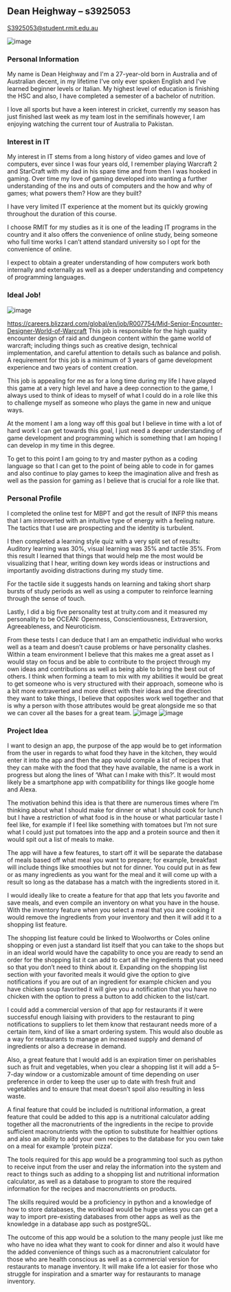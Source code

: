 ## Dean Heighway – s3925053                                                                                                                      
S3925053@student.rmit.edu.au 




![image](https://user-images.githubusercontent.com/101151795/159156605-9b8e28ec-7229-4c8b-bcaf-9d57271d6694.png)

### Personal Information
My name is Dean Heighway and I'm a 27-year-old born in Australia and of Australian decent, in my lifetime I’ve only ever spoken English and I’ve learned beginner levels or Italian. My highest level of education is finishing the HSC and also, I have completed a semester of a bachelor of nutrition. 

I love all sports but have a keen interest in cricket, currently my season has just finished last week as my team lost in the semifinals however, I am enjoying watching the current tour of Australia to Pakistan. 

### Interest in IT
My interest in IT stems from a long history of video games and love of computers, ever since I was four years old, I remember playing Warcraft 2 and StarCraft with my dad in his spare time and from then I was hooked in gaming. Over time my love of gaming developed into wanting a further understanding of the ins and outs of computers and the how and why of games; what powers them? How are they built? 

I have very limited IT experience at the moment but its quickly growing throughout the duration of this course. 

I choose RMIT for my studies as it is one of the leading IT programs in the country and it also offers the convenience of online study, being someone who full time works I can’t attend standard university so I opt for the convenience of online.  

I expect to obtain a greater understanding of how computers work both internally and externally as well as a deeper understanding and competency of programming languages. 

### Ideal Job!
![image](https://user-images.githubusercontent.com/101151795/159156291-67aa9bc4-ab2f-44c2-8076-df58b7f78da7.png)

https://careers.blizzard.com/global/en/job/R007754/Mid-Senior-Encounter-Designer-World-of-Warcraft 
This job is responsible for the high quality encounter design of raid and dungeon content within the game world of warcraft; including things such as creative design, technical implementation, and careful attention to details such as balance and polish.  A requirement for this job is a minimum of 3 years of game development experience and two years of content creation. 

This job is appealing for me as for a long time during my life I have played this game at a very high level and have a deep connection to the game, I always used to think of ideas to myself of what I could do in a role like this to challenge myself as someone who plays the game in new and unique ways. 

 

At the moment I am a long way off this goal but I believe in time with a lot of hard work I can get towards this goal, I just need a deeper understanding of game development and programming which is something that I am hoping I can develop in my time in this degree. 

 

To get to this point I am going to try and master python as a coding language so that I can get to the point of being able to code in for games and also continue to play games to keep the imagination alive and fresh as well as the passion for gaming as I believe that is crucial for a role like that. 

 ### Personal Profile
 I completed the online test for MBPT and got the result of INFP this means that I am introverted with an intuitive type of energy with a feeling nature. The tactics that I use are prospecting and the identity is turbulent. 

I then completed a learning style quiz with a very split set of results: Auditory learning was 30%, visual learning was 35% and tactile 35%. From this result I learned that things that would help me the most would be visualizing that I hear, writing down key words ideas or instructions and importantly avoiding distractions during my study time. 

For the tactile side it suggests hands on learning and taking short sharp bursts of study periods as well as using a computer to reinforce learning through the sense of touch. 

Lastly, I did a big five personality test at truity.com and it measured my personality to be OCEAN: Openness, Conscientiousness, Extraversion, Agreeableness, and Neuroticism. 

From these tests I can deduce that I am an empathetic individual who works well as a team and doesn’t cause problems or have personality clashes. Within a team environment I believe that this makes me a great asset as I would stay on focus and be able to contribute to the project through my own ideas and contributions as well as being able to bring the best out of others. I think when forming a team to mix with my abilities it would be great to get someone who is very structured with their approach, someone who is a bit more extraverted and more direct with their ideas and the direction they want to take things, I believe that opposites work well together and that is why a person with those attributes would be great alongside me so that we can cover all the bases for a great team. 
![image](https://user-images.githubusercontent.com/101151795/159156279-1bc5d1c2-6774-48b7-b959-fe5130c1a125.png)
![image](https://user-images.githubusercontent.com/101151795/159156326-a7de3b16-5231-4784-a14e-e9c4a1d6f899.png)


### Project Idea
I want to design an app, the purpose of the app would be to get information from the user in regards to what food they have in the kitchen, they would enter it into the app and then the app would compile a list of recipes that they can make with the food that they have available, the name is a work in progress but along the lines of ‘What can I make with this?’. It would most likely be a smartphone app with compatibility for things like google home and Alexa. 

The motivation behind this idea is that there are numerous times where I’m thinking about what I should make for dinner or what I should cook for lunch but I have a restriction of what food is in the house or what particular taste I feel like, for example if I feel like something with tomatoes but I’m not sure what I could just put tomatoes into the app and a protein source and then it would spit out a list of meals to make. 

The app will have a few features, to start off it will be separate the database of meals based off what meal you want to prepare; for example, breakfast will include things like smoothies but not for dinner. You could put in as few or as many ingredients as you want for the meal and it will come up with a result so long as the database has a match with the ingredients stored in it. 

I would ideally like to create a feature for that app that lets you favorite and save meals, and even compile an inventory on what you have in the house. With the inventory feature when you select a meal that you are cooking it would remove the ingredients from your inventory and then it will add it to a shopping list feature. 

The shopping list feature could be linked to Woolworths or Coles online shopping or even just a standard list itself that you can take to the shops but in an ideal world would have the capability to once you are ready to send an order for the shopping list it can add to cart all the ingredients that you need so that you don’t need to think about it. Expanding on the shopping list section with your favorited meals it would give the option to give notifications if you are out of an ingredient for example chicken and you have chicken soup favorited it will give you a notification that you have no chicken with the option to press a button to add chicken to the list/cart. 

I could add a commercial version of that app for restaurants if it were successful enough liaising with providers to the restaurant to ping notifications to suppliers to let them know that restaurant needs more of a certain item, kind of like a smart ordering system. This would also double as a way for restaurants to manage an increased supply and demand of ingredients or also a decrease in demand.  

Also, a great feature that I would add is an expiration timer on perishables such as fruit and vegetables, when you clear a shopping list it will add a 5–7-day window or a customizable amount of time depending on user preference in order to keep the user up to date with fresh fruit and vegetables and to ensure that meat doesn’t spoil also resulting in less waste. 

A final feature that could be included is nutritional information, a great feature that could be added to this app is a nutritional calculator adding together all the macronutrients of the ingredients in the recipe to provide sufficient macronutrients with the option to substitute for healthier options and also an ability to add your own recipes to the database for you own take on a meal for example ‘protein pizza’. 

The tools required for this app would be a programming tool such as python to receive input from the user and relay the information into the system and react to things such as adding to a shopping list and nutritional information calculator, as well as a database to program to store the required information for the recipes and macronutrients on products. 

The skills required would be a proficiency in python and a knowledge of how to store databases, the workload would be huge unless you can get a way to import pre-existing databases from other apps as well as the knowledge in a database app such as postgreSQL. 

The outcome of this app would be a solution to the many people just like me who have no idea what they want to cook for dinner and also it would have the added convenience of things such as a macronutrient calculator for those who are health conscious as well as a commercial version for restaurants to manage inventory. It will make life a lot easier for those who struggle for inspiration and a smarter way for restaurants to manage inventory. 

